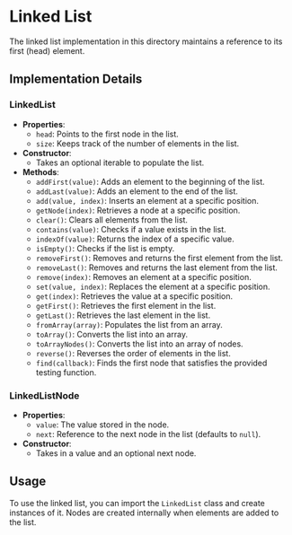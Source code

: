 # Linked List

The linked list implementation in this directory maintains a reference to its first (head) element.

## Implementation Details

### LinkedList

- **Properties**:
  - `head`: Points to the first node in the list.
  - `size`: Keeps track of the number of elements in the list.
- **Constructor**:
  - Takes an optional iterable to populate the list.
- **Methods**:
  - `addFirst(value)`: Adds an element to the beginning of the list.
  - `addLast(value)`: Adds an element to the end of the list.
  - `add(value, index)`: Inserts an element at a specific position.
  - `getNode(index)`: Retrieves a node at a specific position.
  - `clear()`: Clears all elements from the list.
  - `contains(value)`: Checks if a value exists in the list.
  - `indexOf(value)`: Returns the index of a specific value.
  - `isEmpty()`: Checks if the list is empty.
  - `removeFirst()`: Removes and returns the first element from the list.
  - `removeLast()`: Removes and returns the last element from the list.
  - `remove(index)`: Removes an element at a specific position.
  - `set(value, index)`: Replaces the element at a specific position.
  - `get(index)`: Retrieves the value at a specific position.
  - `getFirst()`: Retrieves the first element in the list.
  - `getLast()`: Retrieves the last element in the list.
  - `fromArray(array)`: Populates the list from an array.
  - `toArray()`: Converts the list into an array.
  - `toArrayNodes()`: Converts the list into an array of nodes.
  - `reverse()`: Reverses the order of elements in the list.
  - `find(callback)`: Finds the first node that satisfies the provided testing function.

### LinkedListNode

- **Properties**:
  - `value`: The value stored in the node.
  - `next`: Reference to the next node in the list (defaults to `null`).
- **Constructor**:
  - Takes in a value and an optional next node.

## Usage

To use the linked list, you can import the `LinkedList` class and create instances of it. Nodes are created internally when elements are added to the list.
